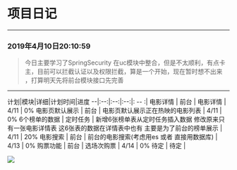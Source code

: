 # 项目日记

--- 

### 2019年4月10日20:10:59
> 今日主要学习了SpringSecurity 在uc模块中整合，但是不太顺利，有点卡主，目前可以拦截认证以及权限拦截，算是一个开始，现在暂时想不出来
，打算明天先将前台模块接口先完善

---


计划|模块|详细|计划时间|进度 
--|:--:|:--:|:--:|: -- :|
电影详情 | 前台 | 电影详情 | 4/11 | 0% 
电影页默认展示 | 前台 | 电影页默认展示正在热映的电影列表 | 4/11 | 0%
6个榜单的数据 | 定时任务 | 新增6张榜单表从定时任务插入数据 修改原来只有一张电影详情表 这6张表的数据在详情表中也有 主要是为了前台的榜单展示 | 4/11 | 20%
电影搜索 | 前台 | 前台的电影搜索(考虑用es 或者 直接用数据库) | 4/13 | 0%
购票功能 | 前台 | 选场次购票 | 4/14 | 0%
待定 | 待定 | 

![](https://encrypted-tbn0.gstatic.com/images?q=tbn:ANd9GcTMg8zQZzTq4qfHMHn7tWuuZvRSNMlxN01gVgVzS6AmtU9bwfSkHQ)
